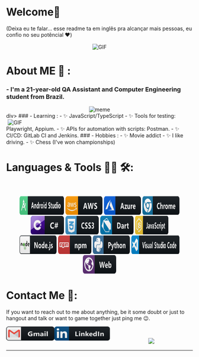 # Welcome🌟 
(Deixa eu te falar... esse readme ta em inglês pra alcançar mais pessoas, eu confio no seu potêncial ❤️)

<div align="center">
<img hight="100" width="300" alt="GIF" align="center" src="https://media1.tenor.com/m/cGkseWZQZRYAAAAd/anime-happiness.gif">
</div>

# About ME 💬 :

### - I'm a 21-year-old QA Assistant and Computer Engineering student from Brazil.
<div align="center">
<img src="https://raw.githubusercontent.com/eusoubabi/eusoubabi/main/assets2/meme.svg" alt="meme" hight="100" width="300">
</div>div>

<img hight="100" width="500" alt="GIF" align="right" src="https://media1.tenor.com/m/E_t61-DDcXMAAAAC/maomao-apothecary-diaries.gif">
### - Learning :
- ✨ JavaScript/TypeScript
- ✨ Tools for testing: Playwright, Appium.
- ✨ APIs for automation with scripts: Postman.
- ✨ CI/CD: GitLab CI and Jenkins.
### - Hobbies : 
- ✨ Movie addict
- ✨ I like driving.
- ✨ Chess (I've won championships)
</br>

# Languages & Tools 👨‍💻 🛠:
</br>

<p align="center">

<!-- For more icons please follow  https://github.com/MikeCodesDotNET/ColoredBadges -->
<img src="https://raw.githubusercontent.com/eusoubabi/eusoubabi/main/assets2/android_studio.svg" alt="android studio" width="120" height="50">
  <img src="https://raw.githubusercontent.com/eusoubabi/eusoubabi/main/assets2/aws.svg" alt="aws" width="100" height="50">
  <img src="https://raw.githubusercontent.com/eusoubabi/eusoubabi/main/assets2/azure.svg" alt="azure" width="100" height="50">
  <img src="https://raw.githubusercontent.com/eusoubabi/eusoubabi/main/assets2/chrome.svg" alt="chrome" width="100" height="50">
  <br>
  <img src="https://raw.githubusercontent.com/eusoubabi/eusoubabi/main/assets2/csharp.svg" alt="csharp" width="90" height="50">
  <img src="https://raw.githubusercontent.com/eusoubabi/eusoubabi/main/assets2/css3.svg" alt="css3" width="90" height="50">
  <img src="https://raw.githubusercontent.com/eusoubabi/eusoubabi/main/assets2/dart.svg" alt="dart" width="90" height="50">
  <img src="https://raw.githubusercontent.com/eusoubabi/eusoubabi/main/assets2/js.svg" alt="js" width="90" height="50">
  <br>
  <img src="https://raw.githubusercontent.com/eusoubabi/eusoubabi/main/assets2/nodejs.svg" alt="nodejs" width="100" height="50">
  <img src="https://raw.githubusercontent.com/eusoubabi/eusoubabi/main/assets2/npm.svg" alt="npm" width="90" height="50">
  <img src="https://raw.githubusercontent.com/eusoubabi/eusoubabi/main/assets2/python.svg" alt="python" width="100" height="50">
  <img src="https://raw.githubusercontent.com/eusoubabi/eusoubabi/main/assets2/visualstudio_code.svg" alt="vscode" width="130" height="50">
  <br>
  <img src="https://raw.githubusercontent.com/eusoubabi/eusoubabi/main/assets2/web.svg" alt="web" width="90" height="50">
</p>

# Contact Me 📲:
 If you want to reach out to me about anything, be it some doubt or just to hangout and talk or want to game together just ping me 😉.

<a href="mailto:barbarardlps@gmail.com">
  <img align="left" alt="Gmail" width="130" height="38" src="https://raw.githubusercontent.com/eusoubabi/eusoubabi/main/assets2/gmail.png" />
</a>

<a href="https://www.linkedin.com/in/barbara-rodrigues-lopes/" target="_blank">
  <img align="left" alt="LinkedIn" width="150" height="38" src="https://raw.githubusercontent.com/eusoubabi/eusoubabi/main/assets2/linkedin.png" />
</a>
</br>



<p align="center" >  
  <a href="https://github.com/eusoubabi/github-readme-stats"> 
<img src="https://github-readme-stats.vercel.app/api?username=eusoubabi&show_icons=true&theme=radical" />
  </a>
  </p>

*************
